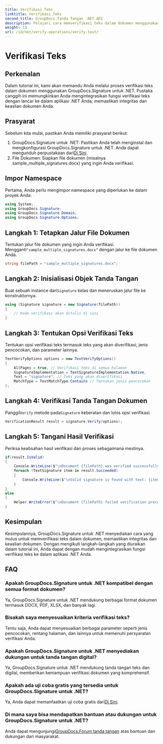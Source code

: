 ```yaml
---
title: Verifikasi Teks
linktitle: Verifikasi Teks
second_title: GroupDocs.Tanda Tangan .NET API
description: Pelajari cara memverifikasi teks dalam dokumen menggunakan GroupDocs.Signature untuk .NET. Ikuti tutorial langkah demi langkah kami untuk integrasi yang lancar.
weight: 13
url: /id/net/verify-operations/verify-text/
---
```


# Verifikasi Teks

## Perkenalan
Dalam tutorial ini, kami akan memandu Anda melalui proses verifikasi teks dalam dokumen menggunakan GroupDocs.Signature untuk .NET. Pustaka canggih ini memungkinkan Anda mengintegrasikan fungsi verifikasi teks dengan lancar ke dalam aplikasi .NET Anda, memastikan integritas dan keaslian dokumen Anda.
## Prasyarat
Sebelum kita mulai, pastikan Anda memiliki prasyarat berikut:
1.  GroupDocs.Signature untuk .NET: Pastikan Anda telah menginstal dan mengkonfigurasi GroupDocs.Signature untuk .NET. Anda dapat mengunduh perpustakaan dari[Di Sini](https://releases.groupdocs.com/signature/net/).
2. File Dokumen: Siapkan file dokumen (misalnya sample_multiple_signatures.docx) yang ingin Anda verifikasi.

## Impor Namespace
Pertama, Anda perlu mengimpor namespace yang diperlukan ke dalam proyek Anda:
```csharp
using System;
using GroupDocs.Signature;
using GroupDocs.Signature.Domain;
using GroupDocs.Signature.Options;
```
## Langkah 1: Tetapkan Jalur File Dokumen
 Tentukan jalur file dokumen yang ingin Anda verifikasi. Mengganti`"sample_multiple_signatures.docx"` dengan jalur ke file dokumen Anda.
```csharp
string filePath = "sample_multiple_signatures.docx";
```
## Langkah 2: Inisialisasi Objek Tanda Tangan
 Buat sebuah instance dari`Signature` kelas dan meneruskan jalur file ke konstruktornya.
```csharp
using (Signature signature = new Signature(filePath))
{
    // Kode verifikasi akan ditulis di sini
}
```
## Langkah 3: Tentukan Opsi Verifikasi Teks
Tentukan opsi verifikasi teks termasuk teks yang akan diverifikasi, jenis pencocokan, dan parameter lainnya.
```csharp
TextVerifyOptions options = new TextVerifyOptions()
{
    AllPages = true, // Verifikasi teks di semua halaman
    SignatureImplementation = TextSignatureImplementation.Native,
    Text = "signature", // Teks yang akan diverifikasi
    MatchType = TextMatchType.Contains // Tentukan jenis pencocokan
};
```
## Langkah 4: Verifikasi Tanda Tangan Dokumen
 Panggil`Verify` metode pada`Signature` keberatan dan lolos opsi verifikasi.
```csharp
VerificationResult result = signature.Verify(options);
```
## Langkah 5: Tangani Hasil Verifikasi
Periksa keabsahan hasil verifikasi dan proses sebagaimana mestinya.
```csharp
if(result.IsValid)
{
    Console.WriteLine($"\nDocument {filePath} was verified successfully!");
    foreach (TextSignature item in result.Succeeded)
    {
        Console.WriteLine($"\nValid signature is found with text: {item.Text}");
    }
}
else
{
    Helper.WriteError($"\nDocument {filePath} failed verification process.");
}
```

## Kesimpulan
Kesimpulannya, GroupDocs.Signature untuk .NET menyediakan cara yang mulus untuk memverifikasi teks dalam dokumen, memastikan integritas dan keaslian dokumen. Dengan mengikuti langkah-langkah yang diuraikan dalam tutorial ini, Anda dapat dengan mudah mengintegrasikan fungsi verifikasi teks ke dalam aplikasi .NET Anda.
## FAQ
### Apakah GroupDocs.Signature untuk .NET kompatibel dengan semua format dokumen?
Ya, GroupDocs.Signature untuk .NET mendukung berbagai format dokumen termasuk DOCX, PDF, XLSX, dan banyak lagi.
### Bisakah saya menyesuaikan kriteria verifikasi teks?
Tentu saja, Anda dapat menyesuaikan berbagai parameter seperti jenis pencocokan, rentang halaman, dan lainnya untuk memenuhi persyaratan verifikasi Anda.
### Apakah GroupDocs.Signature untuk .NET menyediakan dukungan untuk tanda tangan digital?
Ya, GroupDocs.Signature untuk .NET mendukung tanda tangan teks dan digital, memberikan kemampuan verifikasi dokumen yang komprehensif.
### Apakah ada uji coba gratis yang tersedia untuk GroupDocs.Signature untuk .NET?
 Ya, Anda dapat memanfaatkan uji coba gratis dari[Di Sini](https://releases.groupdocs.com/).
### Di mana saya bisa mendapatkan bantuan atau dukungan untuk GroupDocs.Signature untuk .NET?
 Anda dapat mengunjungi[GroupDocs.Forum tanda tangan](https://forum.groupdocs.com/c/signature/13) atas bantuan dan dukungan dari masyarakat.